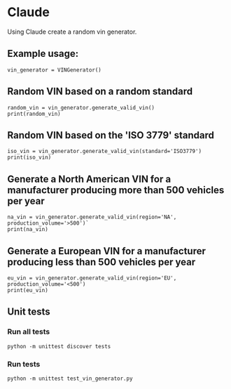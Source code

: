 # Claude

Using Claude create a random vin generator. 

## Example usage:
`vin_generator = VINGenerator()`

## Random VIN based on a random standard
```
random_vin = vin_generator.generate_valid_vin()
print(random_vin)
```

## Random VIN based on the 'ISO 3779' standard
```
iso_vin = vin_generator.generate_valid_vin(standard='ISO3779')
print(iso_vin)
```

## Generate a North American VIN for a manufacturer producing more than 500 vehicles per year
```
na_vin = vin_generator.generate_valid_vin(region='NA', production_volume='>500')`
print(na_vin)
```

## Generate a European VIN for a manufacturer producing less than 500 vehicles per year
```
eu_vin = vin_generator.generate_valid_vin(region='EU', production_volume='<500')
print(eu_vin)
```

## Unit tests
### Run all tests
`python -m unittest discover tests`

### Run tests
`python -m unittest test_vin_generator.py`
